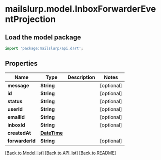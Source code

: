 # mailslurp.model.InboxForwarderEventProjection

## Load the model package
```dart
import 'package:mailslurp/api.dart';
```

## Properties
Name | Type | Description | Notes
------------ | ------------- | ------------- | -------------
**message** | **String** |  | [optional] 
**id** | **String** |  | [optional] 
**status** | **String** |  | [optional] 
**userId** | **String** |  | [optional] 
**emailId** | **String** |  | [optional] 
**inboxId** | **String** |  | [optional] 
**createdAt** | [**DateTime**](DateTime) |  | 
**forwarderId** | **String** |  | [optional] 

[[Back to Model list]](../README#documentation-for-models) [[Back to API list]](../README#documentation-for-api-endpoints) [[Back to README]](../README)


